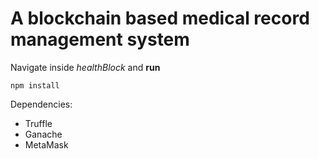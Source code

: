 # A blockchain based medical record management system

Navigate inside *healthBlock* and **run**
```
npm install
```

Dependencies:
- Truffle
- Ganache
- MetaMask
